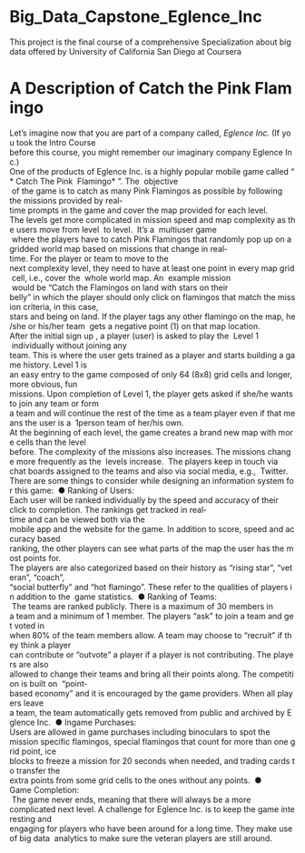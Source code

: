 # Big_Data_Capstone_Eglence_Inc
This project is the final course of a comprehensive Specialization about big data offered by University of California San Diego at Coursera

# A Description of Catch the Pink Flamingo    
Let’s imagine now that you are part of a company called, *Eglence Inc.* (If you took the Intro Course  before this course, you might remember our imaginary company Eglence Inc.) 
One of the products of Eglence Inc. is a highly popular mobile game called “* Catch The Pink  Flamingo* ”. The ​ objective
​  of the game is to catch as many Pink Flamingos as possible by following  the missions provided by real­time prompts in the game and cover the map provided for each level.  The levels get more complicated in mission speed and map complexity as the users move from level  to level. 
It’s a ​ multi­user game​  where the players have to catch Pink Flamingos that randomly pop up on a  gridded world map based on missions that change in real­time. For the player or team to move to the  next complexity level, they need to have at least one point in every map grid cell, i.e., cover the  whole world map. An ​ example mission​  would be “Catch the Flamingos on land with stars on their  belly” in which the player should only click on flamingos that match the mission criteria, in this case,  stars and being on land. If the player tags any other flamingo on the map, he/she or his/her team  gets a negative point (­1) on that map location. 
After the initial ​ sign up​ , a player (user) is asked to play the ​ Level 1
​
 individually without joining any  team. This is where the user gets trained as a player and starts building a game history. Level 1 is  an easy entry to the game composed of only 64 (8x8) grid cells and longer, more obvious, fun  missions. Upon completion of Level 1, the player gets asked if she/he wants to join any team or form  a team and will continue the rest of the time as a team player even if that means the user is a  1­person team of her/his own. 
At the beginning of each level, the game creates a brand new map with more cells than the level  before. The complexity of the missions also increases. The missions change more frequently as the  levels increase. 
The players keep in touch via ​ chat boards​  assigned to the teams and also via social media, e.g.,  Twitter. 
There are some things to consider while designing an information system for this game: 
● Ranking of Users: ​ Each user will be ranked individually by the speed and accuracy of their  click to completion. The rankings get tracked in real­time and can be viewed both via the  mobile app and the website for the game. In addition to score, speed and accuracy based  ranking, the other players can see what parts of the map the user has the most points for.  The players are also categorized based on their history as “rising star”, “veteran”, “coach”,  “social butterfly” and “hot flamingo”. These refer to the qualities of players in addition to the  game statistics.  ● Ranking of Teams:​  The teams are ranked publicly. There is a maximum of 30 members in  a team and a minimum of 1 member. The players “ask” to join a team and get voted in  when 80% of the team members allow. A team may choose to “recruit” if they think a player  can contribute or “outvote” a player if a player is not contributing. The players are also  allowed to change their teams and bring all their points along. The competition is built on  “point­based economy” and it is encouraged by the game providers. When all players leave  a team, the team automatically gets removed from public and archived by Eglence Inc.  ● In­game Purchases: ​ Users are allowed in game purchases including binoculars to spot the  mission specific flamingos, special flamingos that count for more than one grid point, ice  blocks to freeze a mission for 20 seconds when needed, and trading cards to transfer the  extra points from some grid cells to the ones without any points.  ● Game Completion:​  The game never ends, meaning that there will always be a more  complicated next level. A challenge for Eglence Inc. is to keep the game interesting and  engaging for players who have been around for a long time. They make use of big data  analytics to make sure the veteran players are still around.
